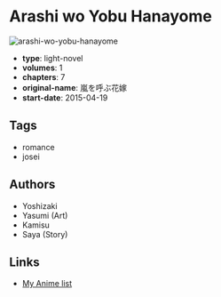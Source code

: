 # Arashi wo Yobu Hanayome

![arashi-wo-yobu-hanayome](https://cdn.myanimelist.net/images/manga/3/191593.jpg)

-   **type**: light-novel
-   **volumes**: 1
-   **chapters**: 7
-   **original-name**: 嵐を呼ぶ花嫁
-   **start-date**: 2015-04-19

## Tags

-   romance
-   josei

## Authors

-   Yoshizaki
-   Yasumi (Art)
-   Kamisu
-   Saya (Story)

## Links

-   [My Anime list](https://myanimelist.net/manga/104529/Arashi_wo_Yobu_Hanayome)
